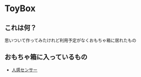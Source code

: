 # ToyBox

## これは何？

思いついて作ってみたけれど利用予定がなくおもちゃ箱に居れたもの

## おもちゃ箱に入っているもの

* [人感センサー](/Photosensors/README.md)
